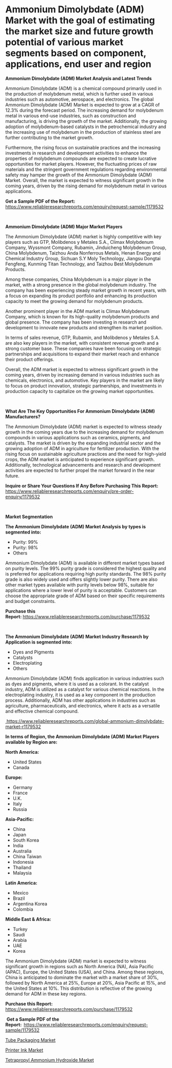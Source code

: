 <p><h1>Ammonium Dimolybdate (ADM) Market with the goal of estimating the market size and future growth potential of various market segments based on component, applications, end user and region</h1></p><p><strong>Ammonium Dimolybdate (ADM) Market Analysis and Latest Trends</strong></p>
<p><p>Ammonium Dimolybdate (ADM) is a chemical compound primarily used in the production of molybdenum metal, which is further used in various industries such as automotive, aerospace, and electronics. The global Ammonium Dimolybdate (ADM) Market is expected to grow at a CAGR of 12.3% during the forecast period. The increasing demand for molybdenum metal in various end-use industries, such as construction and manufacturing, is driving the growth of the market. Additionally, the growing adoption of molybdenum-based catalysts in the petrochemical industry and the increasing use of molybdenum in the production of stainless steel are further contributing to the market growth.</p><p>Furthermore, the rising focus on sustainable practices and the increasing investments in research and development activities to enhance the properties of molybdenum compounds are expected to create lucrative opportunities for market players. However, the fluctuating prices of raw materials and the stringent government regulations regarding environmental safety may hamper the growth of the Ammonium Dimolybdate (ADM) Market. Overall, the market is expected to witness significant growth in the coming years, driven by the rising demand for molybdenum metal in various applications.</p></p>
<p><strong>Get a Sample PDF of the Report:&nbsp;</strong> <a href="https://www.reliableresearchreports.com/enquiry/request-sample/1179532">https://www.reliableresearchreports.com/enquiry/request-sample/1179532</a></p>
<p>&nbsp;</p>
<p><strong>Ammonium Dimolybdate (ADM) Major Market Players</strong></p>
<p><p>The Ammonium Dimolybdate (ADM) market is highly competitive with key players such as GTP, Molibdenos y Metales S.A., Climax Molybdenum Company, Wyssmont Company, Rubamin, Jinduicheng Molybdenum Group, China Molybdenum, Taizhou Anda Nonferrous Metals, Henan Energy and Chemical Industry Group, Sichuan S.Y Moly Technology, Jiangsu Dongtai Fengfeng, Kunming Titan Technology, and Taizhou Best Molybdenum Products.</p><p>Among these companies, China Molybdenum is a major player in the market, with a strong presence in the global molybdenum industry. The company has been experiencing steady market growth in recent years, with a focus on expanding its product portfolio and enhancing its production capacity to meet the growing demand for molybdenum products.</p><p>Another prominent player in the ADM market is Climax Molybdenum Company, which is known for its high-quality molybdenum products and global presence. The company has been investing in research and development to innovate new products and strengthen its market position.</p><p>In terms of sales revenue, GTP, Rubamin, and Molibdenos y Metales S.A. are also key players in the market, with consistent revenue growth and a strong customer base. These companies have been focusing on strategic partnerships and acquisitions to expand their market reach and enhance their product offerings.</p><p>Overall, the ADM market is expected to witness significant growth in the coming years, driven by increasing demand in various industries such as chemicals, electronics, and automotive. Key players in the market are likely to focus on product innovation, strategic partnerships, and investments in production capacity to capitalize on the growing market opportunities.</p></p>
<p>&nbsp;</p>
<p><strong>What Are The Key Opportunities For Ammonium Dimolybdate (ADM) Manufacturers?</strong></p>
<p><p>The Ammonium Dimolybdate (ADM) market is expected to witness steady growth in the coming years due to the increasing demand for molybdenum compounds in various applications such as ceramics, pigments, and catalysts. The market is driven by the expanding industrial sector and the growing adoption of ADM in agriculture for fertilizer production. With the rising focus on sustainable agriculture practices and the need for high-yield crops, the ADM market is anticipated to experience significant growth. Additionally, technological advancements and research and development activities are expected to further propel the market forward in the near future.</p></p>
<p><strong>Inquire or Share Your Questions If Any Before Purchasing This Report:</strong> <a href="https://www.reliableresearchreports.com/enquiry/pre-order-enquiry/1179532">https://www.reliableresearchreports.com/enquiry/pre-order-enquiry/1179532</a></p>
<p>&nbsp;</p>
<p><strong>Market Segmentation</strong></p>
<p><strong>The Ammonium Dimolybdate (ADM) Market Analysis by types is segmented into:</strong></p>
<p><ul><li>Purity: 99%</li><li>Purity: 98%</li><li>Others</li></ul></p>
<p><p>Ammonium Dimolybdate (ADM) is available in different market types based on purity levels. The 99% purity grade is considered the highest quality and is preferred for applications requiring high purity standards. The 98% purity grade is also widely used and offers slightly lower purity. There are also other market types available with purity levels below 98%, suitable for applications where a lower level of purity is acceptable. Customers can choose the appropriate grade of ADM based on their specific requirements and budget constraints.</p></p>
<p><strong>Purchase this Report:&nbsp;</strong><a href="https://www.reliableresearchreports.com/purchase/1179532">https://www.reliableresearchreports.com/purchase/1179532</a></p>
<p>&nbsp;</p>
<p><strong>The Ammonium Dimolybdate (ADM) Market Industry Research by Application is segmented into:</strong></p>
<p><ul><li>Dyes and Pigments</li><li>Catalysts</li><li>Electroplating</li><li>Others</li></ul></p>
<p><p>Ammonium Dimolybdate (ADM) finds application in various industries such as dyes and pigments, where it is used as a colorant. In the catalyst industry, ADM is utilized as a catalyst for various chemical reactions. In the electroplating industry, it is used as a key component in the production process. Additionally, ADM has other applications in industries such as agriculture, pharmaceuticals, and electronics, where it acts as a versatile and effective chemical compound.</p></p>
<p><a href="https://www.reliableresearchreports.com/global-ammonium-dimolybdate-market-r1179532">&nbsp;https://www.reliableresearchreports.com/global-ammonium-dimolybdate-market-r1179532</a></p>
<p><strong>In terms of Region, the Ammonium Dimolybdate (ADM) Market Players available by Region are:</strong></p>
<p>
    <p> <strong> North America: </strong>
        <ul>
            <li>United States</li>
            <li>Canada</li>
        </ul>
        </p> 
    <p> <strong> Europe: </strong>
        <ul>
            <li>Germany</li>
            <li>France</li>
            <li>U.K.</li>
            <li>Italy</li>
            <li>Russia</li>
        </ul>
        </p> 
    <p> <strong> Asia-Pacific: </strong>
        <ul>
            <li>China</li>
            <li>Japan</li>
            <li>South Korea</li>
            <li>India</li>
            <li>Australia</li>
            <li>China Taiwan</li>
            <li>Indonesia</li>
            <li>Thailand</li>
            <li>Malaysia</li>
        </ul>
        </p> 
    <p> <strong> Latin America: </strong>
        <ul>
            <li>Mexico</li>
            <li>Brazil</li>
            <li>Argentina Korea</li>
            <li>Colombia</li>
        </ul>
        </p> 
    <p> <strong> Middle East & Africa: </strong>
        <ul>
            <li>Turkey</li>
            <li>Saudi</li>
            <li>Arabia</li>
            <li>UAE</li>
            <li>Korea</li>
        </ul>
    </p>
    </p>
<p><p>The Ammonium Dimolybdate (ADM) market is expected to witness significant growth in regions such as North America (NA), Asia Pacific (APAC), Europe, the United States (USA), and China. Among these regions, China is anticipated to dominate the market with a market share of 30%, followed by North America at 25%, Europe at 20%, Asia Pacific at 15%, and the United States at 10%. This distribution is reflective of the growing demand for ADM in these key regions.</p></p>
<p><strong>Purchase this Report: </strong><a href="https://www.reliableresearchreports.com/purchase/1179532">https://www.reliableresearchreports.com/purchase/1179532</a></p>
<p>&nbsp;<strong>Get a Sample PDF of the Report:&nbsp;&nbsp;</strong><a href="https://www.reliableresearchreports.com/enquiry/request-sample/1179532">https://www.reliableresearchreports.com/enquiry/request-sample/1179532</a></p>
<p><strong></strong></p>
<p><p><a href="https://medium.com/@avnhan99_20208/tube-packaging-market-report-by-product-type-squeeze-tubes-twist-tubes-other-end-use-3083e13f3dc9">Tube Packaging Market</a></p><p><a href="https://medium.com/@adrainratke1972/global-printer-ink-market-share-and-growth-opportunities-and-market-size-growing-with-a-cagr-of-5-5-736855bec0f0">Printer Ink Market</a></p><p><a href="https://medium.com/@rizalfadhilah131_47177/tetrapropyl-ammonium-hydroxide-market-size-share-trends-analysis-report-by-end-use-industrial-f7321420953b">Tetrapropyl Ammonium Hydroxide Market</a></p></p>